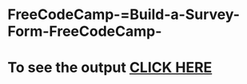 #  FreeCodeCamp-=Build-a-Survey-Form-FreeCodeCamp-

# To see the output [CLICK HERE](https://vikrant019.github.io/FreeCodeCamp-Build-a-Survey-Form-FreeCodeCamp-/)
